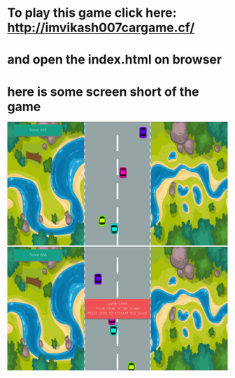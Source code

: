  # To play this game click here: http://imvikash007cargame.cf/
 # and open the index.html on browser
 # here is some screen short of the game
![](images/image2.png)
![](images/image1.png)

